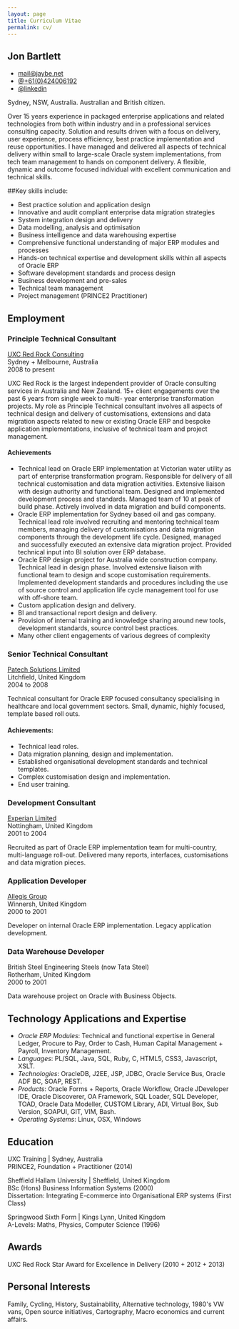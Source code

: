 ```yaml
---
layout: page
title: Curriculum Vitae
permalink: cv/
---
```

## Jon Bartlett

<ul class="fa-ul">
  <li><i class="fa-li fa fa-envelope-o"></i><a href="mailto:mail@jaybe.net">mail@jaybe.net</a></li>
  <li><i class="fa-li fa fa-phone"></i><a href="tel:+61424006192">@+61(0)424006192</a></li>
  <li><i class="fa-li fa fa-linkedin"></i><a href="https://au.linkedin.com/in/bartlettjon">@linkedin</a></li>
</ul>
Sydney, NSW, Australia.  
Australian and British citizen.  


Over 15 years experience in packaged enterprise applications and related technologies from both within industry and in a professional services consulting capacity. Solution and results driven with a focus on delivery, user experience, process efficiency, best practice implementation and reuse opportunities. I have managed and delivered all aspects of technical delivery within small to large-scale Oracle system implementations, from tech team management to hands on component delivery. A flexible, dynamic and outcome focused individual with excellent communication and technical skills.

##Key skills include:
* Best practice solution and application design
* Innovative and audit compliant enterprise data migration strategies
* System integration design and delivery
* Data modelling, analysis and optimisation
* Business intelligence and data warehousing expertise
* Comprehensive functional understanding of major ERP modules and processes
* Hands-on technical expertise and development skills within all aspects of Oracle ERP
* Software development standards and process design
* Business development and pre-sales
* Technical team management
* Project management (PRINCE2 Practitioner)


## Employment

### Principle Technical Consultant
[UXC Red Rock Consulting](http://www.uxcredrock.com)  
Sydney + Melbourne, Australia  
2008 to present

UXC Red Rock is the largest independent provider of Oracle consulting services in Australia and New Zealand. 15+ client engagements over the past 6 years from single week to multi- year enterprise transformation projects. My role as Principle Technical consultant involves all aspects of technical design and delivery of customisations, extensions and data migration aspects related to new or existing Oracle ERP and bespoke application implementations, inclusive of technical team and project management.  

#### Achievements
* Technical lead on Oracle ERP implementation at Victorian water utility as part of enterprise transformation program. Responsible for delivery of all technical customisation and data migration activities. Extensive liaison with design authority and functional team. Designed and implemented development process and standards. Managed team of 10 at peak of build phase. Actively involved in data migration and build components.  
* Oracle ERP implementation for Sydney based oil and gas company. Technical lead role involved recruiting and mentoring technical team members, managing delivery of customisations and data migration components through the development life cycle. Designed, managed and successfully executed an extensive data migration project. Provided technical input into BI solution over ERP database.
* Oracle ERP design project for Australia wide construction company. Technical lead in design phase. Involved extensive liaison with functional team to design and scope customisation requirements. Implemented development standards and procedures including the use of source control and application life cycle management tool for use with off-shore team.
* Custom application design and delivery.
* BI and transactional report design and delivery.
* Provision of internal training and knowledge sharing around new tools, development standards, source control best practices.
* Many other client engagements of various degrees of complexity

### Senior Technical Consultant
[Patech Solutions Limited](http://www.patech-solutions.com)  
Litchfield, United Kingdom  
2004 to 2008  

Technical consultant for Oracle ERP focused consultancy specialising in healthcare and local government sectors. Small, dynamic, highly focused, template based roll outs.

#### Achievements:

* Technical lead roles.
* Data migration planning, design and implementation.
* Established organisational development standards and technical templates.
* Complex customisation design and implementation.
* End user training.

### Development Consultant
[Experian Limited](http://www.experian.co.uk)  
Nottingham, United Kingdom  
2001 to 2004  

Recruited as part of Oracle ERP implementation team for multi-country, multi-language roll-out. Delivered many reports, interfaces, customisations and data migration pieces. 

### Application Developer
[Allegis Group](http://www.allegisgroup.com)  
Winnersh, United Kingdom   
2000 to 2001  

Developer on internal Oracle ERP implementation. Legacy application development.

### Data Warehouse Developer
British Steel Engineering Steels (now Tata Steel)  
Rotherham, United Kingdom  
2000 to 2001  

Data warehouse project on Oracle with Business Objects.

## Technology Applications and Expertise
* *Oracle ERP Modules*: Technical and functional expertise in General Ledger, Procure to Pay, Order to Cash, Human Capital Management + Payroll, Inventory Management.
* *Languages*: PL/SQL, Java, SQL, Ruby, C, HTML5, CSS3, Javascript, XSLT.
* *Technologies*: OracleDB, J2EE, JSP, JDBC, Oracle Service Bus, Oracle ADF BC, SOAP, REST.
* *Products*: Oracle Forms + Reports, Oracle Workflow, Oracle JDeveloper IDE, Oracle Discoverer, OA Framework, SQL Loader, SQL Developer, TOAD, Oracle Data Modeller, CUSTOM Library, ADI, Virtual Box, Sub Version, SOAPUI, GIT, VIM, Bash.
* *Operating Systems*: Linux, OSX, Windows

## Education

UXC Training | Sydney, Australia  
PRINCE2, Foundation + Practitioner (2014)  

Sheffield Hallam University | Sheffield, United Kingdom  
BSc (Hons) Business Information Systems (2000)  
Dissertation: Integrating E-commerce into Organisational ERP systems (First Class)  

Springwood Sixth Form | Kings Lynn, United Kingdom  
A-Levels: Maths, Physics, Computer Science (1996)  

## Awards

UXC Red Rock Star Award for Excellence in Delivery (2010 + 2012 + 2013)

## Personal Interests
Family, Cycling, History, Sustainability, Alternative technology, 1980's VW vans, Open source initiatives, Cartography, Macro economics and current affairs.


